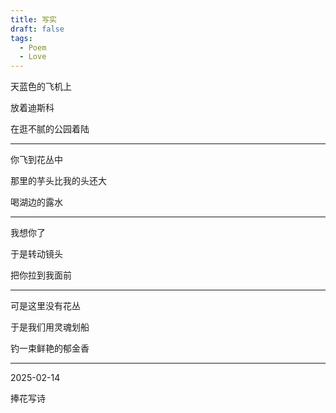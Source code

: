 ```yaml
---
title: 写实
draft: false
tags:
  - Poem
  - Love
---
```

天蓝色的飞机上

放着迪斯科

在逛不腻的公园着陆

---
你飞到花丛中

那里的芋头比我的头还大

喝湖边的露水

---
我想你了

于是转动镜头

把你拉到我面前

---
可是这里没有花丛

于是我们用灵魂划船

钓一束鲜艳的郁金香

---
2025-02-14

捧花写诗